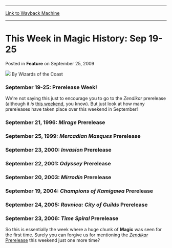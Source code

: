 
---
[Link to Wayback Machine](https://web.archive.org/web/20220123065408/https://magic.wizards.com/en/articles/archive/feature/week-magic-history-sep-19-25-2009-09-25)

[_metadata_:wayback_url]:- "https://magic.wizards.com/en/articles/archive/feature/week-magic-history-sep-19-25-2009-09-25"
[_metadata_:wayback_raw_url]:- "https://web.archive.org/web/20220123065408id_/https://magic.wizards.com/en/articles/archive/feature/week-magic-history-sep-19-25-2009-09-25"
[_metadata_:wayback_capture_timestamp]:- "2022-01-23 06:54:08+00:00"
[_metadata_:description]:- "September 19-25: Prerelease Week! We're not saying this just to encourage you to go to the Zendikar prerelease (although it is this weekend, you know). But just look at how many prereleases have taken place over this weekend in September!"
[_metadata_:generator]:- "Drupal 7 (http://drupal.org)"
---


This Week in Magic History: Sep 19-25
=====================================



 Posted in **Feature**
 on September 25, 2009 






![](https://media.magic.wizards.com/styles/auth_small/public/images/person/wizards_author.jpg)
By Wizards of the Coast











### September 19-25: Prerelease Week!


We're not saying this just to encourage you to go to the *Zendikar* prerelease (although it *is* [this weekend](http://archive.wizards.com/magic/magazine/article.aspx?x=mtgcom/events/prereleases), you know). But just look at how many prereleases have taken place over this weekend in September!


### September 21, 1996: *Mirage* Prerelease


### September 25, 1999: *Mercadian Masques* Prerelease


### September 23, 2000: *Invasion* Prerelease


### September 22, 2001: *Odyssey* Prerelease


### September 20, 2003: *Mirrodin* Prerelease


### September 19, 2004: *Champions of Kamigawa* Prerelease


### September 24, 2005: *Ravnica: City of Guilds* Prerelease


### September 23, 2006: *Time Spiral* Prerelease


So this is essentially the week where a huge chunk of **Magic** was seen for the first time. Surely you can forgive us for mentioning the [*Zendikar* Prerelease](http://archive.wizards.com/magic/magazine/article.aspx?x=mtgcom/events/prereleases) this weekend just one more time?








